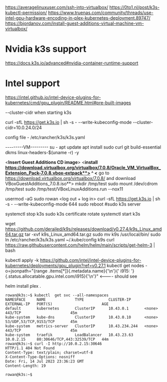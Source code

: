 https://averagelinuxuser.com/ssh-into-virtualbox/
https://0to1.nl/post/k3s-kubectl-permission/
https://www.truenas.com/community/threads/use-intel-gpu-hardware-encoding-in-plex-kubernetes-deployment.89747/
https://bjordanov.com/install-guest-additions-virtual-machine-vm-virtualbox/

# Nvidia k3s support
https://docs.k3s.io/advanced#nvidia-container-runtime-support

# Intel support
https://intel.github.io/intel-device-plugins-for-kubernetes/cmd/gpu_plugin/README.html#pre-built-images

--cluster-cidr when starting k3s


curl -sfL https://get.k3s.io | sh -s - --write-kubeconfig-mode --cluster-cidr=10.0.24.0/24

config file - /etc/rancher/k3s/k3s.yaml

---------VM---------
su -
apt update
apt install sudo curl git build-essential dkms linux-headers-$(uname -r) -y

<**Insert Guest Additions CD image**>
<**install https://download.virtualbox.org/virtualbox/7.0.8/Oracle_VM_VirtualBox_Extension_Pack-7.0.8.vbox-extpack**>
^ <** go to https://download.virtualbox.org/virtualbox/7.0.8/ and download  VBoxGuestAdditions_7.0.8.iso**>
mkdir /tmp/test
sudo mount /dev/cdrom /tmp/test
sudo /tmp/test/VBoxLinuxAdditions.run --nox11

usermod -aG sudo rowan
<log out + log in>
curl -sfL https://get.k3s.io | sh -s - --write-kubeconfig-mode 644
sudo reboot
#sudo k3s server

systemctl stop k3s
sudo k3s certificate rotate
systemctl start k3s


wget https://github.com/derailed/k9s/releases/download/v0.27.4/k9s_Linux_amd64.tar.gz
tar -xvf k9s_Linux_amd64.tar.gz
sudo mv k9s /usr/local/bin/
sudo ln /etc/rancher/k3s/k3s.yaml ~/.kube/config
k9s
curl https://raw.githubusercontent.com/helm/helm/main/scripts/get-helm-3 | bash


kubectl apply -k https://github.com/intel/intel-device-plugins-for-kubernetes/deployments/gpu_plugin?ref=v0.27.1
kubectl get nodes -o=jsonpath="{range .items[*]}{.metadata.name}{'\n'}{' i915: '}{.status.allocatable.gpu\.intel\.com/i915}{'\n'}" <---- should see 



helm install plex .



```shell
rowan@k3s:~$ kubectl  get svc --all-namespaces
NAMESPACE     NAME             TYPE           CLUSTER-IP      EXTERNAL-IP   PORT(S)                      AGE
default       kubernetes       ClusterIP      10.43.0.1       <none>        443/TCP                      45m
kube-system   kube-dns         ClusterIP      10.43.0.10      <none>        53/UDP,53/TCP,9153/TCP       45m
kube-system   metrics-server   ClusterIP      10.43.234.244   <none>        443/TCP                      45m
kube-system   traefik          LoadBalancer   10.43.23.63     10.0.2.15     80:30646/TCP,443:32539/TCP   44m
rowan@k3s:~$ curl -I http://10.0.2.15:30646
HTTP/1.1 404 Not Found
Content-Type: text/plain; charset=utf-8
X-Content-Type-Options: nosniff
Date: Fri, 14 Jul 2023 23:36:23 GMT
Content-Length: 19

rowan@k3s:~$ 
```
